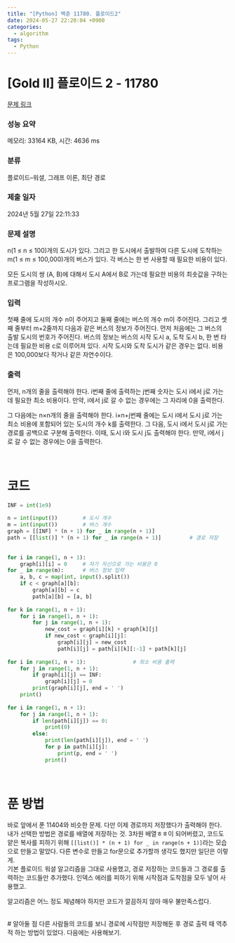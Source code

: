 ```yaml
---
title: "[Python] 백준 11780. 플로이드2"
date: 2024-05-27 22:20:04 +0900
categories:
  - algorithm
tags:
  - Python
---
```

# [Gold II] 플로이드 2 - 11780 

[문제 링크](https://www.acmicpc.net/problem/11780) 

### 성능 요약

메모리: 33164 KB, 시간: 4636 ms

### 분류

플로이드–워셜, 그래프 이론, 최단 경로

### 제출 일자

2024년 5월 27일 22:11:33

### 문제 설명

<p>n(1 ≤ n ≤ 100)개의 도시가 있다. 그리고 한 도시에서 출발하여 다른 도시에 도착하는 m(1 ≤ m ≤ 100,000)개의 버스가 있다. 각 버스는 한 번 사용할 때 필요한 비용이 있다.</p>

<p>모든 도시의 쌍 (A, B)에 대해서 도시 A에서 B로 가는데 필요한 비용의 최솟값을 구하는 프로그램을 작성하시오.</p>

### 입력 

 <p>첫째 줄에 도시의 개수 n이 주어지고 둘째 줄에는 버스의 개수 m이 주어진다. 그리고 셋째 줄부터 m+2줄까지 다음과 같은 버스의 정보가 주어진다. 먼저 처음에는 그 버스의 출발 도시의 번호가 주어진다. 버스의 정보는 버스의 시작 도시 a, 도착 도시 b, 한 번 타는데 필요한 비용 c로 이루어져 있다. 시작 도시와 도착 도시가 같은 경우는 없다. 비용은 100,000보다 작거나 같은 자연수이다.</p>

### 출력 

 <p>먼저, n개의 줄을 출력해야 한다. i번째 줄에 출력하는 j번째 숫자는 도시 i에서 j로 가는데 필요한 최소 비용이다. 만약, i에서 j로 갈 수 없는 경우에는 그 자리에 0을 출력한다.</p>

<p>그 다음에는 n×n개의 줄을 출력해야 한다. i×n+j번째 줄에는 도시 i에서 도시 j로 가는 최소 비용에 포함되어 있는 도시의 개수 k를 출력한다. 그 다음, 도시 i에서 도시 j로 가는 경로를 공백으로 구분해 출력한다. 이때, 도시 i와 도시 j도 출력해야 한다. 만약, i에서 j로 갈 수 없는 경우에는 0을 출력한다.</p>

<br>

# 코드
```python
INF = int(1e9)  
  
n = int(input())        # 도시 개수  
m = int(input())        # 버스 개수  
graph = [[INF] * (n + 1) for _ in range(n + 1)]  
path = [[list()] * (n + 1) for _ in range(n + 1)]         # 경로 저장  
  
  
for i in range(1, n + 1):  
    graph[i][i] = 0     # 자기 자신으로 가는 비용은 0  
for _ in range(m):      # 버스 정보 입력  
    a, b, c = map(int, input().split())  
    if c < graph[a][b]:  
        graph[a][b] = c  
        path[a][b] = [a, b]  
  
for k in range(1, n + 1):  
    for i in range(1, n + 1):  
        for j in range(1, n + 1):  
            new_cost = graph[i][k] + graph[k][j]  
            if new_cost < graph[i][j]:  
                graph[i][j] = new_cost  
                path[i][j] = path[i][k][:-1] + path[k][j]  
  
for i in range(1, n + 1):               # 최소 비용 출력  
    for j in range(1, n + 1):  
        if graph[i][j] == INF:  
            graph[i][j] = 0  
        print(graph[i][j], end = ' ')  
    print()  
  
for i in range(1, n + 1):  
    for j in range(1, n + 1):  
        if len(path[i][j]) == 0:  
            print(0)  
        else:  
            print(len(path[i][j]), end = ' ')  
            for p in path[i][j]:  
                print(p, end = ' ')  
            print()
```

<br>

# 푼 방법
바로 앞에서 푼 11404와 비슷한 문제. 다만 이제 경로까지 저장했다가 출력해야 한다. 내가 선택한 방법은 경로를 배열에 저장하는 것. 3차원 배열ㅎㅎ이 되어버렸고, 코드도 얕은 복사를 피하기 위해 `[[list()] * (n + 1) for _ in range(n + 1)]`라는 모습으로 만들고 말았다. 다른 변수로 만들고 for문으로 추가할까 생각도 했지만 일단은 이렇게.
<br>
기본 플로이드 워셜 알고리즘을 그대로 사용했고, 경로 저장하는 코드들과 그 경로를 출력하는 코드들만 추가했다. 인덱스 에러를 피하기 위해 시작점과 도착점을 모두 넣어 사용했고.
<br>

알고리즘은 어느 정도 체념해야 하지만 코드가 깔끔하지 않아 매우 불만족스럽다.

<br>
# 알아둘 점
다른 사람들의 코드를 보니 경로에 시작점만 저장해둔 후 경로 출력 때 역추적 하는 방법이 있었다. 다음에는 사용해보기.